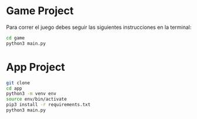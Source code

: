 # Game Project

Para correr el juego debes seguir las siguientes instrucciones en la terminal:

```sh
cd game
python3 main.py
```

# App Project
```sh
git clone
cd app
python3 -m venv env   
source env/bin/activate
pip3 install -r requirements.txt
python3 main.py
```
